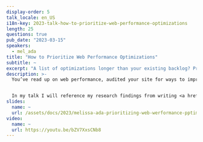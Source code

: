 ```yaml
---
display-order: 5
talk_locale: en_US
i18n-key: 2023-talk-how-to-prioritize-web-performance-optimizations
length: 25
questions: true
pub_date: "2023-03-15"
speakers:
  - mel_ada
title: "How to Prioritize Web Performance Optimizations"
subtitle: ~
excerpt: "A list of optimizations longer than your existing backlog? Prioritize by estimating the impact based on your organization's goals."
description: >-
  You’ve read up on web performance, audited your site for ways to improve, and have a list of optimizations longer than your existing backlog. Now what? Learn how to estimate impact according to your organization’s goals. 


  In my talk I will reference my research findings from writing <a href="https://almanac.httparchive.org/en/2022/performance"  target="_blank" rel="nofollow">the Web Performance Chapter of Web Almanac 2022</a>.
slides:
  name: ~
  url: /assets/docs/2023/melissa-ada-prioritizing-web-werformance-pptimizations.pdf
video:
  name: ~
  url: https://youtu.be/bZV7XxsCNb8
---
```

